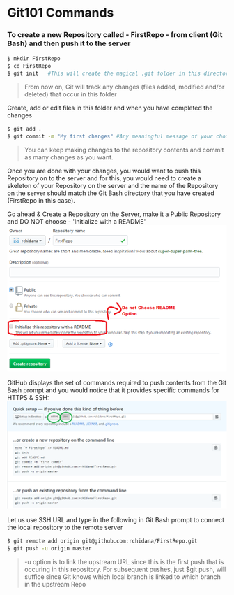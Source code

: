# Git101 Commands

### To create a new Repository called - FirstRepo - from client (Git Bash) and then push it to the server

```sh
$ mkdir FirstRepo
$ cd FirstRepo
$ git init   #This will create the magical .git folder in this directory
```
>From now on, Git will track any changes (files added, modified and/or deleted) that occur in this folder

Create, add or edit files in this folder and when you have completed the changes

```sh
$ git add .
$ git commit -m "My first changes" #Any meaningful message of your choice
```
>You can keep making changes to the repository contents and commit as many changes as you want.

Once you are done with your changes, you would want to push this Repository on to the server and for this, you would need to create a skeleton of your Repository on the server and the name of the Repository on the server should match the Git Bash directory that you have created (FirstRepo in this case).

Go ahead & Create a Repository on the Server, make it a Public Repository and DO NOT choose - 'Initialize with a README'
![](images/FirstRepo.png?raw=true)

GitHub displays the set of commands required to push contents from the Git Bash prompt and you would notice that it provides specific commands for HTTPS & SSH:
![](images/FirstRepoURL.png?raw=true)

Let us use SSH URL and type in the following in Git Bash prompt to connect the local repository to the remote server

```sh
$ git remote add origin git@github.com:rchidana/FirstRepo.git
$ git push -u origin master
```
> -u option is to link the upstream URL since this is the first push that is occuring in this repository. For subsequent pushes, just $git push, will suffice since Git knows which local branch is linked to which branch in the upstream Repo

